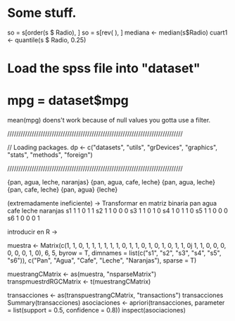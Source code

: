 # Some stuff.

so = s[order(s $ Radio), ]
so = s[rev( ), ]
mediana <- median(s$Radio)
cuart1 <- quantile(s $ Radio, 0.25)

# Load the spss file into "dataset"
# mpg = dataset$mpg

mean(mpg) doens't work because of null values
you gotta use a filter.

///////////////////////////////////////////////////////////////////////////////

// Loading packages.
dp <- c("datasets", "utils", "grDevices", "graphics", "stats", "methods",
"foreign")

///////////////////////////////////////////////////////////////////////////////

{pan, agua, leche, naranjas}
{pan, agua, cafe, leche}
{pan, agua, leche}
{pan, cafe, leche}
{pan, agua}
{leche}

(extremadamente ineficiente) -> Transformar en matriz binaria
pan     agua    cafe    leche   naranjas
s1  1       1       0       1       1
s2  1       1       0       0       0
s3  1       1       0       1       0
s4  1       0       1       1       0
s5  1       1       0       0       0   
s6  1       0       0       0       1

introducir en R ->

muestra <- Matrix(c(1, 1, 0, 1, 1, 1, 1, 1, 1, 0, 1, 1, 0, 1, 0, 1, 0, 1, 1, 0j 1, 1, 0, 0, 0, 0, 0, 0, 1, 0), 6, 5, byrow = T, dimnames = list(c("s1", "s2", "s3", "s4", "s5", "s6")), c("Pan", "Agua", "Cafe", "Leche", "Naranjas"), sparse = T)

muestrangCMatrix <- as(muestra, "nsparseMatrix")
transpmuestrdRGCMatrix <- t(muestrangCMatrix)

transacciones <- as(transpuestrangCMatrix, "transactions")
transacciones
Summary(transacciones)
asociaciones <- apriori(transacciones, parameter = list(support = 0.5,
confidence = 0.8))
inspect(asociaciones)
